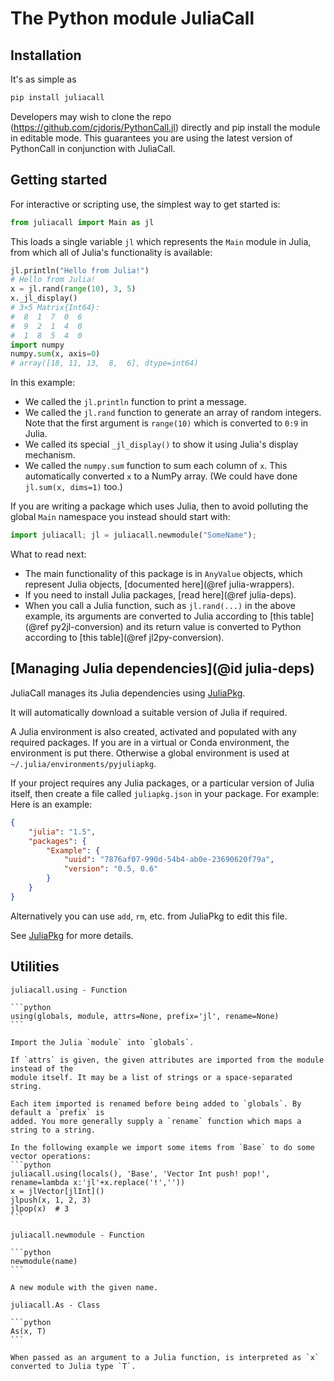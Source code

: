 # The Python module JuliaCall

## Installation

It's as simple as
```bash
pip install juliacall
```

Developers may wish to clone the repo (https://github.com/cjdoris/PythonCall.jl) directly
and pip install the module in editable mode. This guarantees you are using the latest
version of PythonCall in conjunction with JuliaCall.

## Getting started

For interactive or scripting use, the simplest way to get started is:
```python
from juliacall import Main as jl
```

This loads a single variable `jl` which represents the `Main` module in Julia,
from which all of Julia's functionality is available:
```python
jl.println("Hello from Julia!")
# Hello from Julia!
x = jl.rand(range(10), 3, 5)
x._jl_display()
# 3×5 Matrix{Int64}:
#  8  1  7  0  6
#  9  2  1  4  0
#  1  8  5  4  0
import numpy
numpy.sum(x, axis=0)
# array([18, 11, 13,  8,  6], dtype=int64)
```

In this example:
- We called the `jl.println` function to print a message.
- We called the `jl.rand` function to generate an array of random integers. Note that the
  first argument is `range(10)` which is converted to `0:9` in Julia.
- We called its special `_jl_display()` to show it using Julia's display mechanism.
- We called the `numpy.sum` function to sum each column of `x`. This automatically converted
  `x` to a NumPy array. (We could have done `jl.sum(x, dims=1)` too.)

If you are writing a package which uses Julia, then to avoid polluting the global `Main`
namespace you instead should start with:
```python
import juliacall; jl = juliacall.newmodule("SomeName");
```

What to read next:
- The main functionality of this package is in `AnyValue` objects, which represent Julia
  objects, [documented here](@ref julia-wrappers).
- If you need to install Julia packages, [read here](@ref julia-deps).
- When you call a Julia function, such as `jl.rand(...)` in the above example, its
  arguments are converted to Julia according to [this table](@ref py2jl-conversion) and
  its return value is converted to Python according to [this table](@ref jl2py-conversion).

## [Managing Julia dependencies](@id julia-deps)

JuliaCall manages its Julia dependencies using [JuliaPkg](https://github.com/cjdoris/PyJuliaPkg).

It will automatically download a suitable version of Julia if required.

A Julia environment is also created, activated and populated with any required packages.
If you are in a virtual or Conda environment, the environment is put there. Otherwise a
global environment is used at `~/.julia/environments/pyjuliapkg`.

If your project requires any Julia packages, or a particular version of Julia itself, then
create a file called `juliapkg.json` in your package. For example:
Here is an example:
```json
{
    "julia": "1.5",
    "packages": {
        "Example": {
            "uuid": "7876af07-990d-54b4-ab0e-23690620f79a",
            "version": "0.5, 0.6"
        }
    }
}
```

Alternatively you can use `add`, `rm`, etc. from JuliaPkg to edit this file.

See [JuliaPkg](https://github.com/cjdoris/PyJuliaPkg) for more details.

## Utilities

`````@customdoc
juliacall.using - Function

```python
using(globals, module, attrs=None, prefix='jl', rename=None)
```

Import the Julia `module` into `globals`.

If `attrs` is given, the given attributes are imported from the module instead of the
module itself. It may be a list of strings or a space-separated string.

Each item imported is renamed before being added to `globals`. By default a `prefix` is
added. You more generally supply a `rename` function which maps a string to a string.

In the following example we import some items from `Base` to do some vector operations:
```python
juliacall.using(locals(), 'Base', 'Vector Int push! pop!', rename=lambda x:'jl'+x.replace('!',''))
x = jlVector[jlInt]()
jlpush(x, 1, 2, 3)
jlpop(x)  # 3
```
`````

`````@customdoc
juliacall.newmodule - Function

```python
newmodule(name)
```

A new module with the given name.
`````

`````@customdoc
juliacall.As - Class

```python
As(x, T)
```

When passed as an argument to a Julia function, is interpreted as `x` converted to Julia type `T`.
`````
